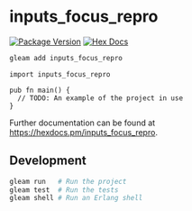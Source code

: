 # inputs_focus_repro

[![Package Version](https://img.shields.io/hexpm/v/inputs_focus_repro)](https://hex.pm/packages/inputs_focus_repro)
[![Hex Docs](https://img.shields.io/badge/hex-docs-ffaff3)](https://hexdocs.pm/inputs_focus_repro/)

```sh
gleam add inputs_focus_repro
```
```gleam
import inputs_focus_repro

pub fn main() {
  // TODO: An example of the project in use
}
```

Further documentation can be found at <https://hexdocs.pm/inputs_focus_repro>.

## Development

```sh
gleam run   # Run the project
gleam test  # Run the tests
gleam shell # Run an Erlang shell
```
